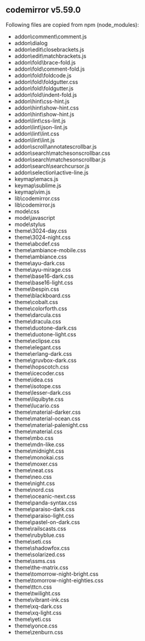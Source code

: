 ## codemirror v5.59.0

Following files are copied from npm (node_modules):

* addon\comment\comment.js
* addon\dialog
* addon\edit\closebrackets.js
* addon\edit\matchbrackets.js
* addon\fold\brace-fold.js
* addon\fold\comment-fold.js
* addon\fold\foldcode.js
* addon\fold\foldgutter.css
* addon\fold\foldgutter.js
* addon\fold\indent-fold.js
* addon\hint\css-hint.js
* addon\hint\show-hint.css
* addon\hint\show-hint.js
* addon\lint\css-lint.js
* addon\lint\json-lint.js
* addon\lint\lint.css
* addon\lint\lint.js
* addon\scroll\annotatescrollbar.js
* addon\search\matchesonscrollbar.css
* addon\search\matchesonscrollbar.js
* addon\search\searchcursor.js
* addon\selection\active-line.js
* keymap\emacs.js
* keymap\sublime.js
* keymap\vim.js
* lib\codemirror.css
* lib\codemirror.js
* mode\css
* mode\javascript
* mode\stylus
* theme\3024-day.css
* theme\3024-night.css
* theme\abcdef.css
* theme\ambiance-mobile.css
* theme\ambiance.css
* theme\ayu-dark.css
* theme\ayu-mirage.css
* theme\base16-dark.css
* theme\base16-light.css
* theme\bespin.css
* theme\blackboard.css
* theme\cobalt.css
* theme\colorforth.css
* theme\darcula.css
* theme\dracula.css
* theme\duotone-dark.css
* theme\duotone-light.css
* theme\eclipse.css
* theme\elegant.css
* theme\erlang-dark.css
* theme\gruvbox-dark.css
* theme\hopscotch.css
* theme\icecoder.css
* theme\idea.css
* theme\isotope.css
* theme\lesser-dark.css
* theme\liquibyte.css
* theme\lucario.css
* theme\material-darker.css
* theme\material-ocean.css
* theme\material-palenight.css
* theme\material.css
* theme\mbo.css
* theme\mdn-like.css
* theme\midnight.css
* theme\monokai.css
* theme\moxer.css
* theme\neat.css
* theme\neo.css
* theme\night.css
* theme\nord.css
* theme\oceanic-next.css
* theme\panda-syntax.css
* theme\paraiso-dark.css
* theme\paraiso-light.css
* theme\pastel-on-dark.css
* theme\railscasts.css
* theme\rubyblue.css
* theme\seti.css
* theme\shadowfox.css
* theme\solarized.css
* theme\ssms.css
* theme\the-matrix.css
* theme\tomorrow-night-bright.css
* theme\tomorrow-night-eighties.css
* theme\ttcn.css
* theme\twilight.css
* theme\vibrant-ink.css
* theme\xq-dark.css
* theme\xq-light.css
* theme\yeti.css
* theme\yonce.css
* theme\zenburn.css
